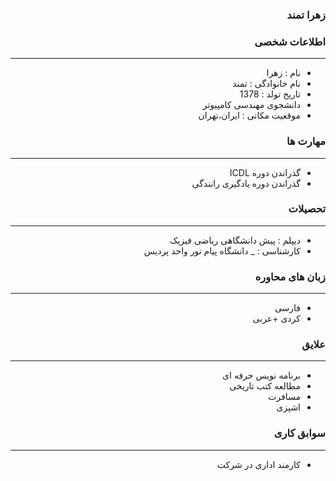 <style type="text/css">
body{
 direction:rtl;
}
</style>
### زهرا تمند

### اطلاعات شخصی

---
+ نام : زهرا
+ نام خانوادگی : تمند
+ تاریخ تولد : 1378
+ دانشجوی مهندسی کامپیوتر 
+ موقعیت مکانی : ایران،تهران


### مهارت ها

---
+ گذراندن دوره ICDL
+ گذراندن دوره یادگیری رانندگی

### تحصیلات

---
+ دیپلم : پیش دانشگاهی ریاضی فیزیک
+ کارشناسی : 
_ دانشگاه پیام نور واحد پردیس 

### زبان های محاوره

---
+ فارسی
+ کردی
+عربی

### علایق

---
+ برنامه نویس حرفه ای  
+ مطالعه کتب تاریخی
+ مسافرت
+ اشپزی

### سوابق کاری

---
+ کارمند اداری در شرکت



